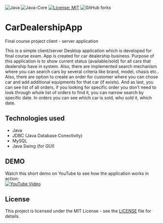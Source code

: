 ![Java](https://img.shields.io/badge/Java-17-brightgreen)
![Java-Core](https://img.shields.io/badge/Java-Core-brightgreen)
[![License: MIT](https://img.shields.io/badge/License-MIT-green.svg)](https://opensource.org/licenses/MIT)
![GitHub forks](https://img.shields.io/github/forks/MiroslavKolosnjaji/CarDealershipApp)
# CarDealershipApp
Final course project client - server application

This is a simple client/server Desktop application which is developed for final course exam. App is created for car dealership business. Purpose of this application is to show current status (available/sold) for all cars that dealership have in system. Also, there are implemented search mechanism where you can search cars by several criteria like brand, model, chasis etc.. Also, there are option to create an order for customer where you can chose car and add additional equipments for that car (if exists). And as last, you can see list of all orders, if you looking for specific order you don't need to look through whole list of orders to find it, you can narrow search by specific date. In orders you can see which car is sold, who sold it, which date.

## Technologies used

- Java
- JDBC (Java Database Conectivity)
- MySQL
- Java Swing (for GUI)

## DEMO
Watch this short demo on YouTube to see how the application works in action:  
[![YouTube Video](https://img.shields.io/badge/Watch%20on-YouTube-red?style=for-the-badge&logo=youtube)](https://www.youtube.com/watch?v=HE3AqpwPbd4)


## License
This project is licensed under the MIT License - see the [LICENSE](LICENSE) file for details.
